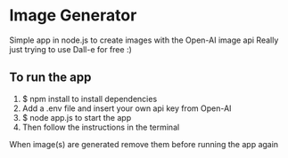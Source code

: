 # Image Generator

Simple app in node.js to create images with the Open-AI image api
Really just trying to use Dall-e for free :)

## To run the app

1. $ npm install       to install dependencies
2. Add a .env file and insert your own api key from Open-AI
3. $ node app.js       to start the app
4. Then follow the instructions in the terminal

When image(s) are generated remove them before running the app again

